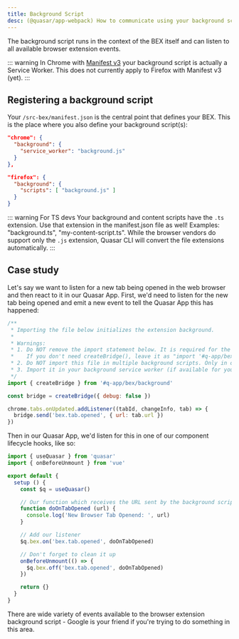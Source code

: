 ```yaml
---
title: Background Script
desc: (@quasar/app-webpack) How to communicate using your background script with other parts of your Browser Extension (BEX).
---
```


The background script runs in the context of the BEX itself and can listen to all available browser extension events.

::: warning
In Chrome with [Manifest v3](https://developer.chrome.com/docs/extensions/mv3/intro/) your background script is actually a Service Worker. This does not currently apply to Firefox with Manifest v3 (yet).
:::

## Registering a background script

Your `/src-bex/manifest.json` is the central point that defines your BEX. This is the place where you also define your background script(s):

```json /src-bex/manifest.json
"chrome": {
  "background": {
    "service_worker": "background.js"
  }
},

"firefox": {
  "background": {
    "scripts": [ "background.js" ]
  }
}
```

::: warning For TS devs
Your background and content scripts have the `.ts` extension. Use that extension in the manifest.json file as well! Examples: "background.ts", "my-content-script.ts". While the browser vendors do support only the `.js` extension, Quasar CLI will convert the file extensions automatically.
:::

## Case study

Let's say we want to listen for a new tab being opened in the web browser and then react to it in our Quasar App. First, we'd need to listen for the new tab being opened and emit a new event to tell the Quasar App this has happened:

```js /src-bex/background.js
/**
 * Importing the file below initializes the extension background.
 *
 * Warnings:
 * 1. Do NOT remove the import statement below. It is required for the extension to work.
 *    If you don't need createBridge(), leave it as "import '#q-app/bex/background'".
 * 2. Do NOT import this file in multiple background scripts. Only in one!
 * 3. Import it in your background service worker (if available for your target browser).
 */
import { createBridge } from '#q-app/bex/background'

const bridge = createBridge({ debug: false })

chrome.tabs.onUpdated.addListener((tabId, changeInfo, tab) => {
  bridge.send('bex.tab.opened', { url: tab.url })
})
```

Then in our Quasar App, we'd listen for this in one of our component lifecycle hooks, like so:

```js /Quasar App, /src
import { useQuasar } from 'quasar'
import { onBeforeUnmount } from 'vue'

export default {
  setup () {
    const $q = useQuasar()

    // Our function which receives the URL sent by the background script.
    function doOnTabOpened (url) {
      console.log('New Browser Tab Openend: ', url)
    }

    // Add our listener
    $q.bex.on('bex.tab.opened', doOnTabOpened)

    // Don't forget to clean it up
    onBeforeUnmount(() => {
      $q.bex.off('bex.tab.opened', doOnTabOpened)
    })

    return {}
  }
}
```

There are wide variety of events available to the browser extension background script - Google is your friend if you're trying to do something in this area.
